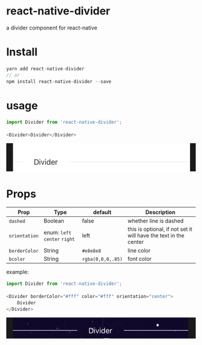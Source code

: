 # react-native-divider
a divider component for react-native

# Install
```js
yarn add react-native-divider
// or
npm install react-native-divider --save
```

# usage
```js
import Divider from 'react-native-divider';

<Divider>Divider</Divider>
```
![default](./Images/default.jpg)

# Props
| Prop | Type | default | Description |
|---|---|---|---|
|`dashed`|Boolean|false|whether line is dashed|
|`orientation`|enum: `left` `center` `right`|left|this is optional, if not set it will have the text in the center|
|`borderColor`|String|`#e8e8e8`|line color|
|`bcolor`|String|`rgba(0,0,0,.85)`|font color|

example:
```js
import Divider from 'react-native-divider';

<Divider borderColor="#fff" color="#fff" orientation="center">
    Divider
</Divider>
```
![color](./Images/colors.jpg)